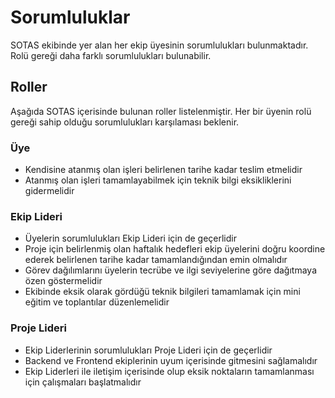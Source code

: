 # Sorumluluklar

SOTAS ekibinde yer alan her ekip üyesinin sorumlulukları bulunmaktadır.
Rolü gereği daha farklı sorumlulukları bulunabilir.

## Roller

Aşağıda SOTAS içerisinde bulunan roller listelenmiştir. Her bir üyenin
rolü gereği sahip olduğu sorumlulukları karşılaması beklenir.

### Üye
- Kendisine atanmış olan işleri belirlenen tarihe kadar teslim etmelidir
- Atanmış olan işleri tamamlayabilmek için teknik bilgi eksikliklerini
gidermelidir

### Ekip Lideri
- Üyelerin sorumlulukları Ekip Lideri için de geçerlidir
- Proje için belirlenmiş olan haftalık hedefleri ekip üyelerini doğru
koordine ederek belirlenen tarihe kadar tamamlandığından emin olmalıdır
- Görev dağılımlarını üyelerin tecrübe ve ilgi seviyelerine göre 
dağıtmaya özen göstermelidir
- Ekibinde eksik olarak gördüğü teknik bilgileri tamamlamak için
mini eğitim ve toplantılar düzenlemelidir

### Proje Lideri
- Ekip Liderlerinin sorumlulukları Proje Lideri için de geçerlidir
- Backend ve Frontend ekiplerinin uyum içerisinde gitmesini sağlamalıdır
- Ekip Liderleri ile iletişim içerisinde olup eksik noktaların tamamlanması
için çalışmaları başlatmalıdır
